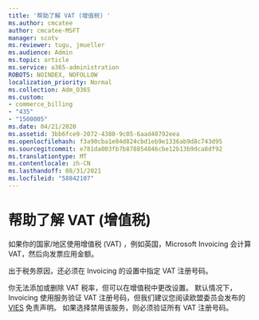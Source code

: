 ```yaml
---
title: '帮助了解 VAT (增值税) '
ms.author: cmcatee
author: cmcatee-MSFT
manager: scotv
ms.reviewer: tugu, jmueller
ms.audience: Admin
ms.topic: article
ms.service: o365-administration
ROBOTS: NOINDEX, NOFOLLOW
localization_priority: Normal
ms.collection: Adm_O365
ms.custom:
- commerce_billing
- "435"
- "1500005"
ms.date: 04/21/2020
ms.assetid: 3bb6fce9-2072-4380-9c05-6aad40792eea
ms.openlocfilehash: f3a90cba1e04d824cbd1eb9e1336ab9d8c743d95
ms.sourcegitcommit: e781da003fb7b878854846cbe12b13b9dca8df92
ms.translationtype: MT
ms.contentlocale: zh-CN
ms.lasthandoff: 08/31/2021
ms.locfileid: "58842107"
---
```

# <a name="help-understanding-value-added-tax-vat"></a>帮助了解 VAT (增值税) 

如果你的国家/地区使用增值税 (VAT) ，例如英国，Microsoft Invoicing 会计算 VAT，然后向发票应用金额。
  
出于税务原因，还必须在 Invoicing 的设置中指定 VAT 注册号码。
  
你无法添加或删除 VAT 税率，但可以在增值税中更改设置。 默认情况下，Invoicing 使用服务验证 VAT 注册号码，但我们建议您阅读欧盟委员会发布的 [VIES](https://go.microsoft.com/fwlink/?LinkID=841741) 免责声明。 如果选择禁用该服务，则必须验证所有 VAT 注册号码。